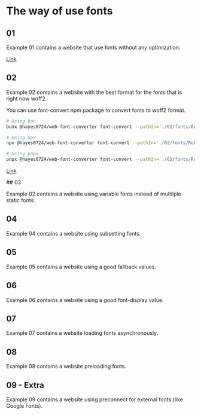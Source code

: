 # The way of use fonts

## 01

Example 01 contains a website that use fonts without any optimization.

[Link](./01/index.html)

## 02

Example 02 contains a website with the best format for the fonts that is right now woff2.

You can use font-convert npm package to convert fonts to woff2 format.

```bash
# Using bun
bunx @hayes0724/web-font-converter font-convert --pathIn='./02/fonts/Roboto-Regular.ttf' --pathOut='./02/fonts/Roboto-Regular.woff2'

# Using npx
npx @hayes0724/web-font-converter font-convert --pathIn='./02/fonts/Roboto-Regular.ttf' --pathOut='./02/fonts/Roboto-Regular.woff2'

# Using pnpx
pnpx @hayes0724/web-font-converter font-convert --pathIn='./02/fonts/Roboto-Regular.ttf' --pathOut='./02/fonts/Roboto-Regular.woff2'
```

[Link](./02/index.html)

## 03

Example 02 contains a website using variable fonts instead of multilple static fonts.

## 04

Example 04 contains a website using subsetting fonts.

## 05

Example 05 contains a website using a good fallback values.

## 06

Example 06 contains a website using a good font-display value.

## 07

Example 07 contains a website loading fonts asynchronously.

## 08

Example 08 contains a website preloading fonts.

## 09 - Extra

Example 09 contains a website using preconnect for external fonts (like Google Fonts).
